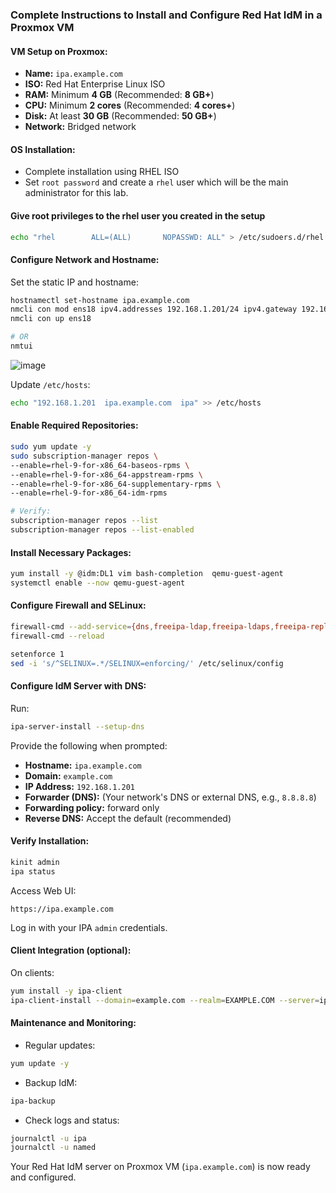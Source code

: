 ### Complete Instructions to Install and Configure Red Hat IdM in a Proxmox VM

#### VM Setup on Proxmox:

- **Name:** `ipa.example.com`
- **ISO:** Red Hat Enterprise Linux ISO
- **RAM:** Minimum **4 GB** (Recommended: **8 GB+**)
- **CPU:** Minimum **2 cores** (Recommended: **4 cores+**)
- **Disk:** At least **30 GB** (Recommended: **50 GB+**)
- **Network:** Bridged network

#### OS Installation:

- Complete installation using RHEL ISO
- Set `root password` and create a `rhel` user which will be the main administrator for this lab.

#### Give root privileges to the rhel user you created in the setup
```bash
echo "rhel        ALL=(ALL)       NOPASSWD: ALL" > /etc/sudoers.d/rhel
```

#### Configure Network and Hostname:

Set the static IP and hostname:
```bash
hostnamectl set-hostname ipa.example.com
nmcli con mod ens18 ipv4.addresses 192.168.1.201/24 ipv4.gateway 192.168.1.254 ipv4.dns 192.168.1.201 ipv4.dns 8.8.8.8 ipv4.method manual
nmcli con up ens18

# OR
nmtui
```
![image](https://github.com/user-attachments/assets/faa3aaea-5c5b-458c-90a4-5a5862977fb5)

Update `/etc/hosts`:
```bash
echo "192.168.1.201  ipa.example.com  ipa" >> /etc/hosts
```

#### Enable Required Repositories:
```bash
sudo yum update -y
sudo subscription-manager repos \
--enable=rhel-9-for-x86_64-baseos-rpms \
--enable=rhel-9-for-x86_64-appstream-rpms \
--enable=rhel-9-for-x86_64-supplementary-rpms \
--enable=rhel-9-for-x86_64-idm-rpms

# Verify:
subscription-manager repos --list
subscription-manager repos --list-enabled
```
#### Install Necessary Packages:
```bash
yum install -y @idm:DL1 vim bash-completion  qemu-guest-agent
systemctl enable --now qemu-guest-agent
```

#### Configure Firewall and SELinux:
```bash
firewall-cmd --add-service={dns,freeipa-ldap,freeipa-ldaps,freeipa-replication,kerberos,kpasswd,ntp,http,https} --permanent
firewall-cmd --reload

setenforce 1
sed -i 's/^SELINUX=.*/SELINUX=enforcing/' /etc/selinux/config
```

#### Configure IdM Server with DNS:
Run:
```bash
ipa-server-install --setup-dns
```

Provide the following when prompted:
- **Hostname:** `ipa.example.com`
- **Domain:** `example.com`
- **IP Address:** `192.168.1.201`
- **Forwarder (DNS):** (Your network's DNS or external DNS, e.g., `8.8.8.8`)
- **Forwarding policy:** forward only
- **Reverse DNS:** Accept the default (recommended)

#### Verify Installation:
```bash
kinit admin
ipa status
```

Access Web UI:
```
https://ipa.example.com
```

Log in with your IPA `admin` credentials.

#### Client Integration (optional):
On clients:
```bash
yum install -y ipa-client
ipa-client-install --domain=example.com --realm=EXAMPLE.COM --server=ipa.example.com --mkhomedir
```

#### Maintenance and Monitoring:
- Regular updates:
```bash
yum update -y
```

- Backup IdM:
```bash
ipa-backup
```

- Check logs and status:
```bash
journalctl -u ipa
journalctl -u named
```

Your Red Hat IdM server on Proxmox VM (`ipa.example.com`) is now ready and configured.


